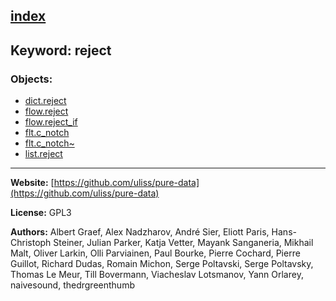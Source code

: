 [index](../index.html)
---

## Keyword: reject

### Objects:
* [dict.reject](../dict.reject.html)
* [flow.reject](../flow.reject.html)
* [flow.reject_if](../flow.reject_if.html)
* [flt.c_notch](../flt.c_notch.html)
* [flt.c_notch~](../flt.c_notch~.html)
* [list.reject](../list.reject.html)

---
**Website:** [https://github.com/uliss/pure-data](https://github.com/uliss/pure-data)

**License:** GPL3

**Authors:** Albert Graef, Alex Nadzharov, André Sier, Eliott Paris, Hans-Christoph Steiner, Julian Parker, Katja Vetter, Mayank Sanganeria, Mikhail Malt, Oliver Larkin, Olli Parviainen, Paul Bourke, Pierre Cochard, Pierre Guillot, Richard Dudas, Romain Michon, Serge Poltavski, Serge Poltavsky, Thomas Le Meur, Till Bovermann, Viacheslav Lotsmanov, Yann Orlarey, naivesound, thedrgreenthumb
